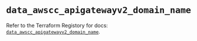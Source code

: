 # `data_awscc_apigatewayv2_domain_name`

Refer to the Terraform Registory for docs: [`data_awscc_apigatewayv2_domain_name`](https://registry.terraform.io/providers/hashicorp/awscc/0.70.0/docs/data-sources/apigatewayv2_domain_name).
